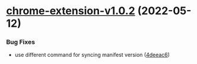 # [chrome-extension-v1.0.2](https://github.com/fingerprintjs/fingerprintjs-pro-chrome-extension-example/compare/chrome-extension-v1.0.1...chrome-extension-v1.0.2) (2022-05-12)


### Bug Fixes

* use different command for syncing manifest version ([4deeac6](https://github.com/fingerprintjs/fingerprintjs-pro-chrome-extension-example/commit/4deeac636afbba5ba697d08aeb71bf844e154cc1))
